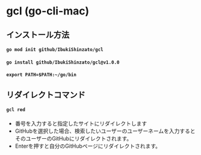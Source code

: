 # gcl (go-cli-mac)

## インストール方法

#### `go mod init github/IbukiShinzato/gcl`

#### `go install github/IbukiShinzato/gcl@v1.0.0`

#### `export PATH=$PATH:~/go/bin`

## リダイレクトコマンド

#### `gcl red`

- 番号を入力すると指定したサイトにリダイレクトします
- GitHubを選択した場合、検索したいユーザーのユーザーネームを入力するとそのユーザーのGitHubにリダイレクトされます。
- Enterを押すと自分のGitHubページにリダイレクトされます。


